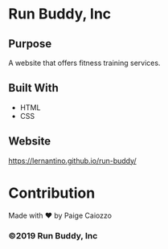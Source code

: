 # Run Buddy, Inc

## Purpose
A website that offers fitness training services.

## Built With
* HTML
* CSS

## Website
https://lernantino.github.io/run-buddy/

# Contribution
Made with ❤️ by Paige Caiozzo

### ©️2019 Run Buddy, Inc
